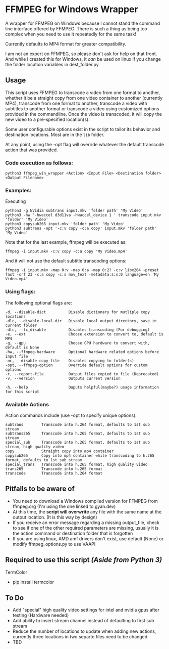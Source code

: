 # FFMPEG for Windows Wrapper

A wrapper for FFMPEG on Windows because I cannot stand the command line interface offered by FFMPEG. There is such a thing as being too complex when you need to use it repeatedly for the same task!

Currently defaults to MP4 format for greater compatibility.

I am not an expert on FFMPEG, so please don't ask for help on that front. And while I created this for Windows, it *can* be used on linux if you change the folder location variables in dest_folder.py

## Usage

This script uses FFMPEG to transcode a video from one format to another, whether it be a straight copy from one video container to another (currently MP4), transcode from one format to another, transcode a video with subtitles to another format or transcode a video using customized options provided in the commandline. Once the video is transcoded, it will copy the new video to a pre-specified location(s).

Some user configurable options exist in the script to tailor its behavior and destination locations.  Most are in the `lib` folder.

At any point, using the -opt flag will override whatever the default transcode action that was provided.

### **Code execution as follows:**

    python3 ffmpeg_win_wrapper <Action> <Input File> <Destination folder> <Output Filename>

### **Examples:**

Executing

    python3 -g NVidia subtrans input.mkv 'folder path' 'My Video' 
    python3 -hw '-hwaccel d3d11va -hwaccel_device 1 ' transcode input.mkv 'folder' 'My Video' 
    python3 copysub265 input.mkv 'folder path' 'My Video' 
    python3 subtrans -opt '-c:v copy -c:a copy' input.mkv 'folder path' 'My Video' 

Note that for the last example, ffmpeg will be executed as:

    ffmpeg -i input.mkv -c:v copy -c:a copy 'My Video.mp4'

And it will not use the default subtitle transcoding options:

    ffmpeg -i input.mkv -map 0:v -map 0:a -map 0:2? -c:v libx264 -preset fast -crf 23 -c:a copy -c:s mov_text -metadata:s:s:0 language=en 'My Video.mp4'

### **Using flags:**

The following optional flags are:

    -d, --disable-dict          Disable dictionary for mutliple copy locations
    -dlc, --disable-local-dir   Disable local output directory, save in current folder
    -dtc, --tc_disable          Disables transcoding (For debugging)
    -e, --ext                   Choose extension to convert to, default is MP4
    -g, --gpu                   Choose GPU hardware to convert with, default is None
    -hw, --ffmpeg-hardware      Optional hardware related options before input file
    -nc, --disable-copy-file    Disables copying to folder(s)
    -opt, --ffmpeg-option       Override default options for custom options  
    -r, --report-file           Output files copied to file (Deprecated)
    -v, --version               Outputs current version
    
    -h, --help                  Ouputs helpful(maybe?) usage information for this script

### **Available Actions**

Action commands include (use -opt to specify unique options):

    subtrans        Transcode into h.264 format, defaults to 1st sub stream
    subtrans265     Transcode into h.265 format, defaults to 1st sub stream
    special_sub     Transcode into h.265 format, defaults to 1st sub stream, high quality video
    copy            Straight copy into mp4 container
    copysub265      Copy into mp4 container while transcoding to h.265 format, defaults to 1st sub stream
    special_trans   Transcode into h.265 format, high quality video
    trans265        Transcode into h.265 format
    transcode       Transcode into h.264 format

## Pitfalls to be aware of

* You need to download a Windows compiled version for FFMPEG from ffmpeg.org (I'm using the one linked to gyan.dev)
* At this time, the **script will overwrite** any file with the same name at the output location.  (It is this way by design)
* If you receive an error message regarding a missing output_file, check to see if one of the other required parameters are missing, usually it is the action command or destination folder that is forgotten
* If you are using linux, AMD amf drivers don't exist, use default (None) or modify ffmpeg_options.py to use VAAPI
  
## Required to use this script *(Aside from Python 3)*

TermColor

* pip install termcolor

## To Do

* Add "special" high quality video settings for intel and nvidia gpus after testing (Hardware needed)
* Add ability to insert stream channel instead of defaulting to first sub stream
* Reduce the number of locations to update when adding new actions, currently three locations in two separte files need to be changed
* TBD
